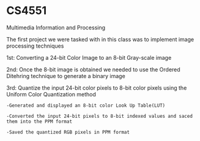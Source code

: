 # CS4551
Multimedia Information and Processing


The first project we were tasked with in this class was to implement image processing techniques

1st: Converting a 24-bit Color Image to an 8-bit Gray-scale image

2nd: Once the 8-bit image is obtained we needed to use the Ordered Ditehring technique to generate a binary image

3rd: Quantize the input 24-bit color pixels to 8-bit color pixels using the Uniform Color Quantization method
  
    -Generated and displayed an 8-bit color Look Up Table(LUT)
    
    -Converted the input 24-bit pixels to 8-bit indexed values and saced them into the PPM format
    
    -Saved the quantized RGB pixels in PPM format
